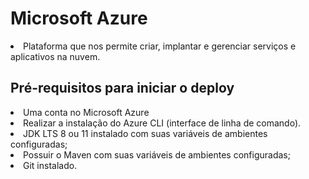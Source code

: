 <h1> Microsoft Azure </h1>
<li>
Plataforma que nos permite criar, implantar e gerenciar serviços e aplicativos na nuvem.
</li> 
<p>
<h2>Pré-requisitos para iniciar o deploy</h2>
<li> 
Uma conta no Microsoft Azure
</li>
<li> 
Realizar a instalação do Azure CLI (interface de linha de comando).
</li>
<li> 
JDK LTS 8 ou 11 instalado com suas variáveis de ambientes configuradas;
</li>
<li> 
Possuir o Maven com suas variáveis de ambientes configuradas;
</li>
<li> 
Git instalado.
</li>
<p>


